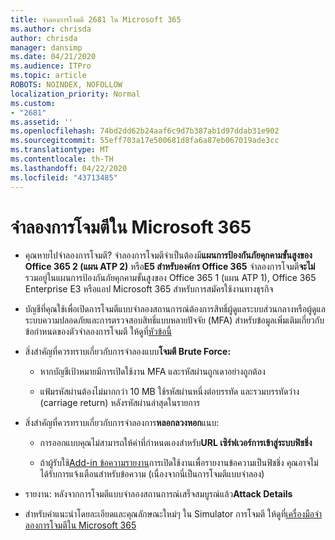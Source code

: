 ```yaml
---
title: จําลองการโจมตี 2681 ใน Microsoft 365
ms.author: chrisda
author: chrisda
manager: dansimp
ms.date: 04/21/2020
ms.audience: ITPro
ms.topic: article
ROBOTS: NOINDEX, NOFOLLOW
localization_priority: Normal
ms.custom:
- "2681"
ms.assetid: ''
ms.openlocfilehash: 74bd2dd62b24aaf6c9d7b387ab1d97ddab31e902
ms.sourcegitcommit: 55eff703a17e500681d8fa6a87eb067019ade3cc
ms.translationtype: MT
ms.contentlocale: th-TH
ms.lasthandoff: 04/22/2020
ms.locfileid: "43713485"
---
```

# <a name="attack-simulator-in-microsoft-365"></a>จําลองการโจมตีใน Microsoft 365

- คุณหายไปจําลองการโจมตี? จําลองการโจมตีจําเป็นต้องมี**แผนการป้องกันภัยคุกคามขั้นสูงของ Office 365 2 (แผน ATP 2)** หรือ**E5 สําหรับองค์กร Office 365** จําลองการโจมตี**จะไม่**รวมอยู่ในแผนการป้องกันภัยคุกคามขั้นสูงของ Office 365 1 (แผน ATP 1), Office 365 Enterprise E3 หรือแอป Microsoft 365 สําหรับการสมัครใช้งานทางธุรกิจ

- บัญชีที่คุณใช้เพื่อเปิดการโจมตีแบบจําลองสถานการณ์ต้องการสิทธิ์ผู้ดูแลระบบส่วนกลางหรือผู้ดูแลระบบความปลอดภัยและการตรวจสอบสิทธิ์แบบหลายปัจจัย (MFA) สําหรับข้อมูลเพิ่มเติมเกี่ยวกับข้อกําหนดของตัวจําลองการโจมตี ให้ดูที่[หัวข้อนี้](https://docs.microsoft.com/office365/securitycompliance/attack-simulator#before-you-begin)

- สิ่งสําคัญที่ควรทราบเกี่ยวกับการจําลองแบบ**โจมตี Brute Force:**

  - หากบัญชีเป้าหมายมีการเปิดใช้งาน MFA และรหัสผ่านถูกเดาอย่างถูกต้อง

  - แฟ้มรหัสผ่านต้องไม่มากกว่า 10 MB ใช้รหัสผ่านหนึ่งต่อบรรทัด และรวมบรรทัดว่าง (carriage return) หลังรหัสผ่านล่าสุดในรายการ

- สิ่งสําคัญที่ควรทราบเกี่ยวกับการจําลองการ**หลอกลวงหอก**แนบ:

  - การออกแบบคุณไม่สามารถให้ค่าที่กําหนดเองสําหรับ**URL เซิร์ฟเวอร์การเข้าสู่ระบบฟิชชิ่ง**

  - ถ้าผู้รับใช้[Add-in ข้อความรายงาน](https://docs.microsoft.com/microsoft-365/security/office-365-security/enable-the-report-message-add-in)การเปิดใช้งานเพื่อรายงานข้อความเป็นฟิชชิ่ง คุณอาจไม่ได้รับการแจ้งเตือนสําหรับข้อความ (เนื่องจากนี่เป็นการโจมตีแบบจําลอง)

- รายงาน: หลังจากการโจมตีแบบจําลองสถานการณ์เสร็จสมบูรณ์แล้ว**Attack Details**

- สําหรับคําแนะนําโดยละเอียดและคุณลักษณะใหม่ๆ ใน Simulator การโจมตี ให้ดูที่[เครื่องมือจําลองการโจมตีใน Microsoft 365](https://docs.microsoft.com/microsoft-365/security/office-365-security/attack-simulator)
